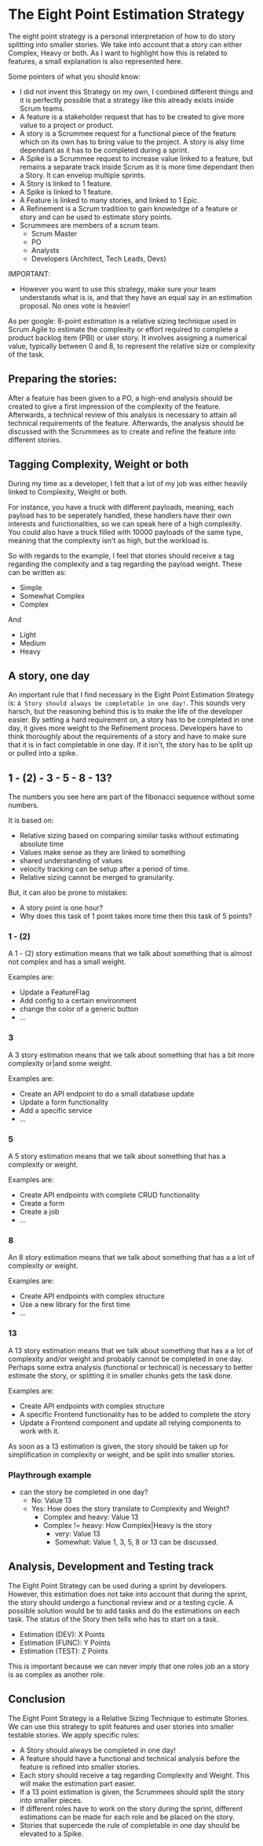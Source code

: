 # The Eight Point Estimation Strategy

The eight point strategy is a personal interpretation of how to do story splitting into smaller stories. We take into account that a story can either Complex, Heavy or both.
As I want to highlight how this is related to features, a small explanation is also represented here.

Some pointers of what you should know:

- I did not invent this Strategy on my own, I combined different things and it is perfectly possible that a strategy like this already exists inside Scrum teams.
- A feature is a stakeholder request that has to be created to give more value to a project or product.
- A story is a Scrummee request for a functional piece of the feature which on its own has to bring value to the project. A story is alsy time dependant as it has to be completed during a sprint.
- A Spike is a Scrummee request to increase value linked to a feature, but remains a separate track inside Scrum as it is more time dependant then a Story. It can envelop multiple sprints.
- A Story is linked to 1 feature.
- A Spike is linked to 1 feature.
- A Feature is linked to many stories, and linked to 1 Epic.
- A Refinement is a Scrum tradition to gain knowledge of a feature or story and can be used to estimate story points.
- Scrummees are members of a scrum team.
  - Scrum Master
  - PO  
  - Analysts
  - Developers (Architect, Tech Leads, Devs)
 
IMPORTANT:
- However you want to use this strategy, make sure your team understands what is is, and that they have an equal say in an estimation proposal. No ones vote is heavier!
 
As per google: 8-point estimation is a relative sizing technique used in Scrum Agile to estimate the complexity or effort required to complete a product backlog item (PBI) or user story. It involves assigning a numerical value, typically between 0 and 8, to represent the relative size or complexity of the task.

## Preparing the stories:

After a feature has been given to a PO, a high-end analysis should be created to give a first impression of the complexity of the feature. Afterwards, a technical review of this analysis is necessary to attain all technical requirements of the feature.
Afterwards, the analysis should be discussed with the Scrummees as to create and refine the feature into different stories.

## Tagging Complexity, Weight or both

During my time as a developer, I felt that a lot of my job was either heavily linked to Complexity, Weight or both.

For instance, you have a truck with different payloads, meaning, each payload has to be seperately handled, these handlers have their own interests and functionalities, so we can speak here of a high complexity.
You could also have a truck filled with 10000 payloads of the same type, meaning that the complexity isn't as high, but the workload is.

So with regards to the example, I feel that stories should receive a tag regarding the complexity and a tag regarding the payload weight.
These can be written as:

- Simple
- Somewhat Complex
- Complex

And

- Light
- Medium
- Heavy

## A story, one day

An important rule that I find necessary in the Eight Point Estimation Strategy is: `A Story should always be completable in one day!`.
This sounds very harsch, but the reasoning behind this is to make the life of the developer easier. By setting a hard requirement on, a story has to be completed in one day, it gives more weight to the Refinement process. Developers have to think thoroughly about the requirements of a story and have to make sure that it is in fact completable in one day. If it isn't, the story has to be split up or pulled into a spike.

## 1 - (2) - 3 - 5 - 8 - 13?

The numbers you see here are part of the fibonacci sequence without some numbers.

It is based on:

- Relative sizing based on comparing similar tasks without estimating absolute time
- Values make sense as they are linked to something
- shared understanding of values
- velocity tracking can be setup after a period of time.
- Relative sizing cannot be merged to granularity.

But, it can also be prone to mistakes:

- A story point is one hour?
- Why does this task of 1 point takes more time then this task of 5 points?

### 1 - (2)

A 1 - (2) story estimation means that we talk about something that is almost not complex and has a small weight.

Examples are:

- Update a FeatureFlag
- Add config to a certain environment
- change the color of a generic button
- ...

### 3

A 3 story estimation means that we talk about something that has a bit more complexity or|and some weight.

Examples are: 

- Create an API endpoint to do a small database update
- Update a form functionality
- Add a specific service
- ...

### 5

A 5 story estimation means that we talk about something that has a complexity or weight.

Examples are: 

- Create API endpoints with complete CRUD functionality
- Create a form
- Create a job
- ...

### 8

An 8 story estimation means that we talk about something that has a a lot of complexity or weight.

Examples are: 

- Create API endpoints with complex structure
- Use a new library for the first time
- ...

### 13

A 13 story estimation means that we talk about something that has a a lot of complexity and/or weight and probably cannot be completed in one day. Perhaps some extra analysis (functional or technical) is necessary to better estimate the story, or splitting it in smaller chunks gets the task done.

Examples are:

- Create API endpoints with complex structure
- A specific Frontend functionality has to be added to complete the story
- Update a Frontend component and update all relying components to work with it.

As soon as a 13 estimation is given, the story should be taken up for simplification in complexity or weight, and be split into smaller stories.

### Playthrough example

- can the story be completed in one day?
  - No: Value 13
  - Yes: How does the story translate to Complexity and Weight?
    - Complex and heavy: Value 13
    - Complex != heavy: How Complex|Heavy is the story
      - very: Value 13
      - Somewhat: Value 1, 3, 5, 8 or 13 can be discussed.
     
## Analysis, Development and Testing track

The Eight Point Strategy can be used during a sprint by developers. However, this estimation does not take into account that during the sprint, the story should undergo a functional review and or a testing cycle. A possible solution would be to add tasks and do the estimations on each task. The status of the Story then tells who has to start on a task.

- Estimation (DEV): X Points
- Estimation (FUNC): Y Points
- Estimation (TEST): Z Points

This is important because we can never imply that one roles job an a story is as complex as another role.

## Conclusion

The Eight Point Strategy is a Relative Sizing Technique to estimate Stories. We can use this strategy to split features and user stories into smaller testable stories. 
We apply specific rules:

- A Story should always be completed in one day!
- A feature should have a functional and technical analysis before the feature is refined into smaller stories.
- Each story should receive a tag regarding Complexity and Weight. This will make the estimation part easier.
- If a 13 point estimation is given, the Scrummees should split the story into smaller pieces.
- If different roles have to work on the story during the sprint, different estimations can be made for each role and be placed on the story.
- Stories that supercede the rule of completable in one day should be elevated to a Spike.
